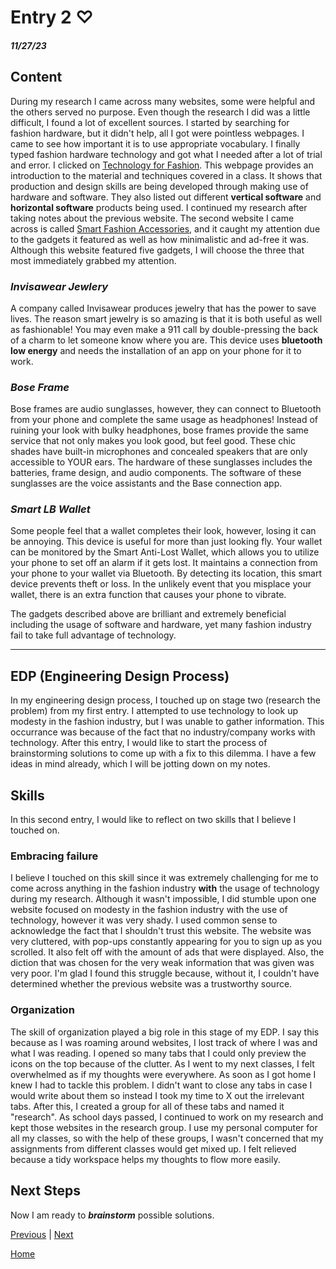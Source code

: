 # Entry 2 ♡
##### 11/27/23

## Content 
During my research I came across many websites, some were helpful and the others served no purpose. Even though the research I did was a little difficult, I found a lot of excellent sources. I started by searching for fashion hardware, but it didn't help, all I got were pointless webpages. I came to see how important it is to use appropriate vocabulary. I finally typed fashion hardware technology and got what I needed after a lot of trial and error. I clicked on [Technology for Fashion](https://fashiondesignlab.com/technology-for-fashion/). This webpage provides an introduction to the material and techniques covered in a class. It shows that production and design skills are being developed through making use of hardware and software. They also listed out different **vertical software** and **horizontal software** products being used. I continued my research after taking notes about the previous website. The second website I came across is called [Smart Fashion Accessories](https://medium.com/@geeksempire/smart-fashion-accessories-5-fashionable-and-stylish-tech-accessories-1c71905441d8), and it caught my attention due to the gadgets it featured as well as how minimalistic and ad-free it was. Although this website featured five gadgets, I will choose the three that most immediately grabbed my attention. 

### **_Invisawear Jewlery_**

A company called Invisawear produces jewelry that has the power to save lives. The reason smart jewelry is so amazing is that it is both useful as well as fashionable! You may even make a 911 call by double-pressing the back of a charm to let someone know where you are. This device uses **bluetooth low energy** and needs the installation of an app on your phone for it to work.

### **_Bose Frame_**

Bose frames are audio sunglasses, however, they can connect to Bluetooth from your phone and complete the same usage as headphones! Instead of ruining your look with bulky headphones, bose frames provide the same service that not only makes you look good, but feel good. These chic shades have built-in microphones and concealed speakers that are only accessible to YOUR ears. The hardware of these sunglasses includes the batteries, frame design, and audio components. The software of these sunglasses are the voice assistants and the Base connection app. 

### **_Smart LB Wallet_**

Some people feel that a wallet completes their look, however, losing it can be annoying. This device is useful for more than just looking fly. Your wallet can be monitored by the Smart Anti-Lost Wallet, which allows you to utilize your phone to set off an alarm if it gets lost. It maintains a connection from your phone to your wallet via Bluetooth. By detecting its location, this smart device prevents theft or loss. In the unlikely event that you misplace your wallet, there is an extra function that causes your phone to vibrate. 
 
The gadgets described above are brilliant and extremely beneficial including the usage of software and hardware, yet many fashion industry fail to take full advantage of technology.

---

## EDP (Engineering Design Process) 
 
In my engineering design process, I touched up on stage two (research the problem) from my first entry. I attempted to use technology to look up modesty in the fashion industry, but I was unable to gather information. This occurrance was because of the fact that no industry/company works with technology. After this entry, I would like to start the process of brainstorming solutions to come up with a fix to this dilemma. I have a few ideas in mind already, which I will be jotting down on my notes. 

## Skills
In this second entry, I would like to reflect on two skills that I believe I touched on. 

### **Embracing failure**

I believe I touched on this skill since it was extremely challenging for me to come across anything in the fashion industry **with** the usage of technology during my research. Although it wasn't impossible, I did stumble upon one website focused on modesty in the fashion industry with the use of technology, however it was very shady. I used common sense to acknowledge the fact that I shouldn't trust this website. The website was very cluttered, with pop-ups constantly appearing for you to sign up as you scrolled. It also felt off with the amount of ads that were displayed. Also, the diction that was chosen for the very weak information that was given was very poor. I'm glad I found this struggle because, without it, I couldn't have determined whether the previous website was a trustworthy source. 

### **Organization** 

The skill of organization played a big role in this stage of my EDP. I say this because as I was roaming around websites, I lost track of where I was and what I was reading. I opened so many tabs that I could only preview the icons on the top because of the clutter. As I went to my next classes, I felt overwhelmed as if my thoughts were everywhere. As soon as I got home I knew I had to tackle this problem.  I didn't want to close any tabs in case I would write about them so instead I took my time to X out the irrelevant tabs. After this, I created a group for all of these tabs and named it "research". As school days passed, I continued to work on my research and kept those websites in the research group. I use my personal computer for all my classes, so with the help of these groups, I wasn't concerned that my assignments from different classes would get mixed up. I felt relieved because a tidy workspace helps my thoughts to flow more easily.  

## Next Steps 
Now I am ready to _**brainstorm**_ possible solutions.

[Previous](entry01.md) | [Next](entry03.md)

[Home](../README.md)
